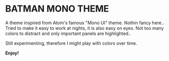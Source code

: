 # BATMAN MONO THEME

A theme inspired from Atom's famous "Mono UI" theme. Nothin fancy here.. Tried to make it easy to work at nights, it is also easy on eyes. Not too many colors to distract and only important panels are highlighted..

Still experimenting, therefore I might play with colors over time.

**Enjoy!**
